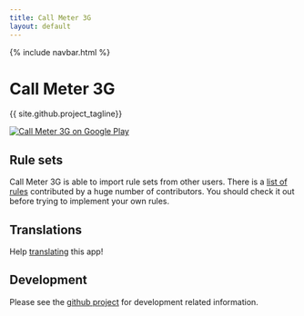 ```yaml
---
title: Call Meter 3G
layout: default
---
```

{% include navbar.html %}

# Call Meter 3G

{{ site.github.project_tagline}}

[![Call Meter 3G on Google Play][1]][2]

## Rule sets

Call Meter 3G is able to import rule sets from other users.
There is a [list of rules][3] contributed by a huge number of contributors.
You should check it out before trying to implement your own rules.

## Translations

Help [translating][4] this app!

## Development

Please see the [github project][5] for development related information.

[1]: https://developer.android.com/images/brand/en_generic_rgb_wo_45.png
[2]: https://play.google.com/store/apps/details?id=de.ub0r.android.callmeter
[3]: {{site.baseurl}}/rulesets
[4]: http://ub0r.de/translate/cm3/
[5]: {{site.github.repository_url}}
